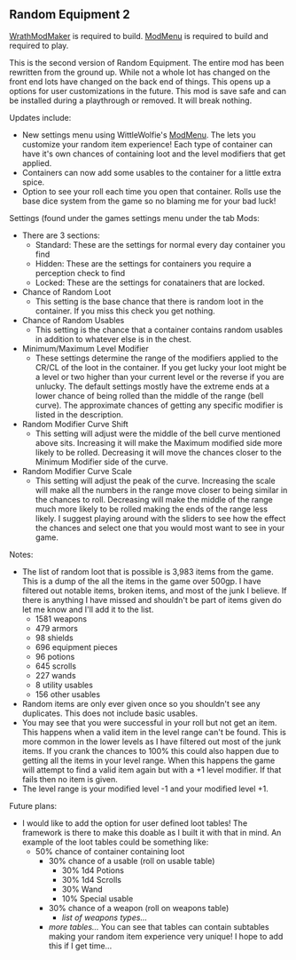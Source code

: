 ## Random Equipment 2

 [WrathModMaker](https://github.com/cabarius/WrathModMaker) is required to build.
 [ModMenu](https://github.com/WittleWolfie/ModMenu/releases) is required to build and required to play.

 This is the second version of Random Equipment. The entire mod has been rewritten from the ground up. While not a whole lot has changed on the front end
 lots have changed on the back end of things. This opens up a options for user customizations in the future.  This mod is save safe and can be installed 
 during a playthrough or removed. It will break nothing.
 
 Updates include:
 * New settings menu using WittleWolfie's [ModMenu](https://github.com/WittleWolfie/ModMenu/releases). The lets you customize your random item experience!
	Each type of container can have it's own chances of containing loot and the level modifiers that get applied.
 * Containers can now add some usables to the container for a little extra spice.
 * Option to see your roll each time you open that container. Rolls use the base dice system from the game so no blaming me for your bad luck!

 Settings (found under the games settings menu under the tab Mods:
 * There are 3 sections:
	* Standard: These are the settings for  normal every day container you find
	* Hidden: These are the settings for containers you require a perception check to find
	* Locked: These are the settings for conatainers that are locked.
 * Chance of Random Loot
	* This setting is the base chance that there is random loot in the container. If you miss this check you get nothing.
 * Chance of Random Usables
	* This setting is the chance that a container contains random usables in addition to whatever else is in the chest.
 * Minimum/Maximum Level Modifier
	* These settings determine the range of the modifiers applied to the CR/CL of the loot in the container. If you get lucky your loot might be a level or two
	  higher than your current level or the reverse if you are unlucky. The default settings mostly have the extreme ends at a lower chance of being rolled than
	  the middle of the range (bell curve). The approximate chances of getting any specific modifier is listed in the description. 
 * Random Modifier Curve Shift
	* This setting will adjust were the middle of the bell curve mentioned above sits. Increasing it will make the Maximum modified side more likely to be rolled.
	  Decreasing it will move the chances closer to the Minimum Modifier side of the curve.
 * Random Modifier Curve Scale
	* This setting will adjust the peak of the curve. Increasing the scale will make all the numbers in the range move closer to being similar in the chances to roll.
	  Decreasing will make the middle of the range much more likely to be rolled making the ends of the range less likely. I suggest playing around with the sliders
	  to see how the effect the chances and select one that you would most want to see in your game.
 
 Notes:
 * The list of random loot that is possible is 3,983 items from the game. This is a dump of the all the items in the game over 500gp. I have filtered out notable items, broken items, and most of the junk I believe.
   If there is anything I have missed and shouldn't be part of items given do let me know and I'll add it to the list.
	* 1581 weapons
	* 479 armors
	* 98 shields
	* 696 equipment pieces
	* 96 potions
	* 645 scrolls
	* 227 wands
	* 8 utility usables
	* 156 other usables
 * Random items are only ever given once so you shouldn't see any duplicates. This does not include basic usables.
 * You may see that you were successful in your roll but not get an item. This happens when a valid item in the level range can't be found. This is more common in the lower levels as I have filtered out
   most of the junk items. If you crank the chances to 100% this could also happen due to getting all the items in your level range. When this happens the game will attempt to find a valid item again but
   with a +1 level modifier. If that fails then no item is given. 
 * The level range is your modified level -1 and your modified level +1.
	 
 Future plans:
 * I would like to add the option for user defined loot tables! The framework is there to make this doable as I built it with that in mind. An example of the loot tables could be something like:
	* 50% chance of container containing loot
	  * 30% chance of a usable (roll on usable table)
		* 30% 1d4 Potions
		* 30% 1d4 Scrolls
		* 30% Wand
		* 10% Special usable
	  * 30% chance of a weapon (roll on weapons table)
		* *list of weapons types...*
	  * *more tables...*
    You can see that tables can contain subtables making your random item experience very unique! I hope to add this if I get time...